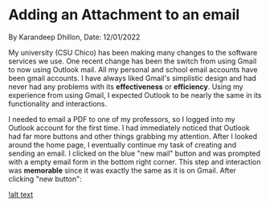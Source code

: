 # Adding an Attachment to an email
By Karandeep Dhillon, Date: 12/01/2022

My university (CSU Chico) has been making many changes to the software services we use. One recent change has been the switch from using Gmail to now using Outlook mail. All my personal and school email accounts have been gmail accounts. I have always liked Gmail's simplistic design and had never had any problems with its **effectiveness** or **efficiency**. Using my experience from using Gmail, I expected Outlook to be nearly the same in its functionality and interactions.

I needed to email a PDF to one of my professors, so I logged into my Outlook account for the first time. I had immediately noticed that Outlook had far more buttons and other things grabbing my attention. After I looked around the home page, I eventually continue my task of creating and sending an email. I clicked on the blue "new mail" button and was prompted with a empty email form in the bottom right corner. This step and interaction was **memorable** since it was exactly the same as it is on Gmail. 
After clicking "new button": 

[!alt text](../assets/emailhome.png) 
